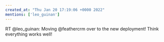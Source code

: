 ```yaml
---
created_at: "Thu Jan 20 17:19:06 +0000 2022"
mentions: ['leo_guinan']
---
```


RT @leo_guinan: Moving @feathercrm over to the new deployment! Think everything works well!